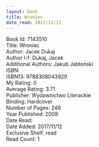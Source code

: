 ```yaml
---
layout: book
title: Wroniec
date_read: 2017/11/12
---
```


Book Id: 7143510<br />
Title: Wroniec<br />
Author: Jacek Dukaj<br />
Author l-f: Dukaj, Jacek<br />
Additional Authors: Jakub Jabłoński<br />
ISBN: <br />
ISBN13: 9788308043929<br />
My Rating: 0<br />
Average Rating: 3.71<br />
Publisher: Wydawnictwo Literackie<br />
Binding: Hardcover<br />
Number of Pages: 248<br />
Year Published: 2009<br />
Date Read: <br />
Date Added: 2017/11/12<br />
Exclusive Shelf: read<br />
Read Count: 1<br />

